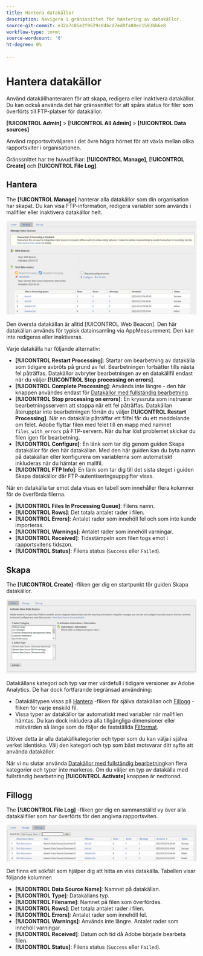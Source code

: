 ```yaml
---
title: Hantera datakällor
description: Navigera i gränssnittet för hantering av datakällor.
source-git-commit: e32a7c85e2f0629c04bcd7ed0fa80ec1593bb6e8
workflow-type: tm+mt
source-wordcount: '0'
ht-degree: 0%

---
```


# Hantera datakällor

Använd datakällhanteraren för att skapa, redigera eller inaktivera datakällor. Du kan också använda det här gränssnittet för att spåra status för filer som överförts till FTP-platser för datakällor.

**[!UICONTROL Admin]** > **[!UICONTROL All Admin]** > **[!UICONTROL Data sources]**

Använd rapportsvitväljaren i det övre högra hörnet för att växla mellan olika rapportsviter i organisationen.

Gränssnittet har tre huvudflikar: **[!UICONTROL Manage]**, **[!UICONTROL Create]** och **[!UICONTROL File Log]**.

## Hantera

The **[!UICONTROL Manage]** hanterar alla datakällor som din organisation har skapat. Du kan visa FTP-information, redigera variabler som används i mallfiler eller inaktivera datakällor helt.

![Hantera](assets/manage.png)

Den översta datakällan är alltid [!UICONTROL Web Beacon]. Den här datakällan används för typisk datainsamling via AppMeasurement. Den kan inte redigeras eller inaktiveras.

Varje datakälla har följande alternativ:

* **[!UICONTROL Restart Processing]**: Startar om bearbetning av datakälla som tidigare avbröts på grund av fel. Bearbetningen fortsätter tills nästa fel påträffas. Datakällor avbryter bearbetningen av en datakällfil endast när du väljer **[!UICONTROL Stop processing on errors]**.
* **[!UICONTROL Complete Processing]**: Används inte längre - den här knappen användes endast för [Datakällor med fullständig bearbetning](full-processing-eol.md).
* **[!UICONTROL Stop processing on errors]**: En kryssruta som instruerar bearbetningsservern att stoppa när ett fel påträffas. Datakällan återupptar inte bearbetningen förrän du väljer **[!UICONTROL Restart Processing]**. När en datakälla påträffar ett filfel får du ett meddelande om felet. Adobe flyttar filen med felet till en mapp med namnet `files_with_errors` på FTP-servern. När du har löst problemet skickar du filen igen för bearbetning.
* **[!UICONTROL Configure]**: En länk som tar dig genom guiden Skapa datakällor för den här datakällan. Med den här guiden kan du byta namn på datakällan eller konfigurera om variablerna som automatiskt inkluderas när du hämtar en mallfil.
* **[!UICONTROL FTP Info]**: En länk som tar dig till det sista steget i guiden Skapa datakällor där FTP-autentiseringsuppgifter visas.

När en datakälla tar emot data visas en tabell som innehåller flera kolumner för de överförda filerna.

* **[!UICONTROL Files In Processing Queue]**: Filens namn.
* **[!UICONTROL Rows]**: Det totala antalet rader i filen.
* **[!UICONTROL Errors]**: Antalet rader som innehöll fel och som inte kunde importeras.
* **[!UICONTROL Warnings]**: Antalet rader som innehöll varningar.
* **[!UICONTROL Received]**: Tidsstämpeln som filen togs emot i rapportsvitens tidszon.
* **[!UICONTROL Status]**: Filens status (`Success` eller `Failed`).

## Skapa

The **[!UICONTROL Create]** -fliken ger dig en startpunkt för guiden Skapa datakällor.

![Skapa](assets/create.png)

Datakällans kategori och typ var mer värdefull i tidigare versioner av Adobe Analytics. De har dock fortfarande begränsad användning:

* Datakälltypen visas på [Hantera](#manage) -fliken för själva datakällan och [Fillogg](#file-log) -fliken för varje enskild fil.
* Vissa typer av datakällor tar automatiskt med variabler när mallfilen hämtas. Du kan dock inkludera alla tillgängliga dimensioner eller mätvärden så länge som de följer de fastställda [Filformat](file-format.md).

Utöver detta är alla datakällkategorier och typer som du kan välja i själva verket identiska. Välj den kategori och typ som bäst motsvarar ditt syfte att använda datakällor.

När vi nu slutar använda [Datakällor med fullständig bearbetning](full-processing-eol.md)kan flera kategorier och typer inte markeras. Om du väljer en typ av datakälla med fullständig bearbetning **[!UICONTROL Activate]** knappen är nedtonad.

## Fillogg

The **[!UICONTROL File Log]** -fliken ger dig en sammanställd vy över alla datakällfiler som har överförts för den angivna rapportsviten.

![Fillogg](assets/file-log.png)

Det finns ett sökfält som hjälper dig att hitta en viss datakälla. Tabellen visar följande kolumner:

* **[!UICONTROL Data Source Name]**: Namnet på datakällan.
* **[!UICONTROL Type]**: Datakällans typ.
* **[!UICONTROL Filename]**: Namnet på filen som överfördes.
* **[!UICONTROL Rows]**: Det totala antalet rader i filen.
* **[!UICONTROL Errors]**: Antalet rader som innehöll fel.
* **[!UICONTROL Warnings]**: Används inte längre. Antalet rader som innehöll varningar.
* **[!UICONTROL Received]**: Datum och tid då Adobe började bearbeta filen.
* **[!UICONTROL Status]**: Filens status (`Success` eller `Failed`).
